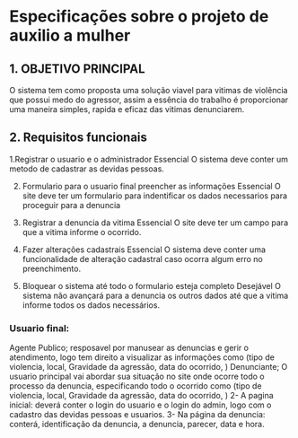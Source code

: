 # Especificações sobre o projeto de auxilio a mulher

## 1. OBJETIVO PRINCIPAL

O sistema tem como proposta uma solução viavel para vitimas de violência que possui medo do agressor, assim a essência do trabalho é proporcionar uma maneira simples, rapida e eficaz das vitimas denunciarem.

## 2. Requisitos funcionais
1.Registrar o usuario e o administrador 
Essencial
O sistema deve conter um metodo de cadastrar as devidas pessoas.

2. Formulario para o usuario final preencher as informações 
Essencial
O site deve ter um formulario para indentificar os dados necessarios para proceguir para a denuncia

3. Registrar a denuncia da vitima
Essencial
O site deve ter um campo para que a vitima informe o ocorrido.

4. Fazer alterações cadastrais
Essencial
O sistema deve conter uma funcionalidade de alteração cadastral caso ocorra algum erro no preenchimento.

5. Bloquear o sistema até todo o formulario esteja completo
Desejável
O sistema não avançará para a denuncia os outros dados até que a vitima informe todos os dados necessários.
### Usuario final:
Agente Publico;
resposavel por manusear as denuncias e gerir o atendimento, 
logo tem direito a visualizar as informações como (tipo de violencia, 
local, Gravidade da agressão, data do ocorrido, )
Denunciante;
O usuario principal vai abordar sua situação no site onde ocorre todo o processo da denuncia, especificando todo o ocorrido como (tipo de violencia, 
local, Gravidade da agressão, data do ocorrido, )
2- A pagina inicial:
deverá conter o login do usuario e o login do admin, logo com o cadastro das devidas pessoas e usuarios.
3- Na página da denuncia:
conterá, identificação da denuncia, a denuncia, parecer, data e hora.